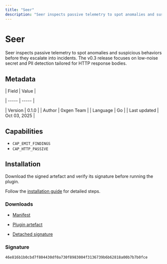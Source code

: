 ```yaml
---
title: "Seer"
description: "Seer inspects passive telemetry to spot anomalies and suspicious behaviors before they escalate into incidents. The v0.3 release focuses on low-noise secret and PII detection tailored for HTTP response bodies."
---
```


# Seer

Seer inspects passive telemetry to spot anomalies and suspicious behaviors before they escalate into incidents. The v0.3 release focuses on low-noise secret and PII detection tailored for HTTP response bodies.

## Metadata

| Field | Value |

| ----- | ----- |

| Version | 0.1.0 |
| Author | 0xgen Team |
| Language | Go |
| Last updated | Oct 03, 2025 |


## Capabilities

- `CAP_EMIT_FINDINGS`
- `CAP_HTTP_PASSIVE`


## Installation

Download the signed artefact and verify its signature before running the plugin.

Follow the [installation guide](https://github.com/RowanDark/0xgen/tree/85464c5f43bc57662ffbc313c8008a6119bbc772/plugins/seer#readme) for detailed steps.


### Downloads

- [Manifest](https://raw.githubusercontent.com/RowanDark/0xgen/85464c5f43bc57662ffbc313c8008a6119bbc772/plugins/seer/manifest.json)

- [Plugin artefact](https://raw.githubusercontent.com/RowanDark/0xgen/85464c5f43bc57662ffbc313c8008a6119bbc772/plugins/seer/main.go)

- [Detached signature](https://raw.githubusercontent.com/RowanDark/0xgen/85464c5f43bc57662ffbc313c8008a6119bbc772/plugins/seer/main.go.sig)


### Signature

`46e816b1b0cbd7f804430df0a730f8983004f3136739b6b62818a00b7b7b0fce`
